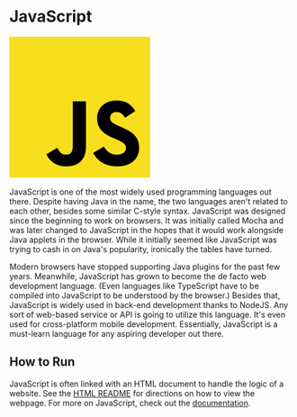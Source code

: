 # JavaScript
![JavaScript Logo](img-javascript.png)

JavaScript is one of the most widely used programming languages out there. Despite having Java in the name, the two languages aren't related to each other, besides some similar C-style syntax. JavaScript was designed since the beginning to work on browsers. It was initially called Mocha and was later changed to JavaScript in the hopes that it would work alongside Java applets in the browser. While it initially seemed like JavaScript was trying to cash in on Java's popularity, ironically the tables have turned.

Modern browsers have stopped supporting Java plugins for the past few years. Meanwhile, JavaScript has grown to become the de facto web development language. (Even languages like TypeScript have to be compiled into JavaScript to be understood by the browser.) Besides that, JavaScript is widely used in back-end development thanks to NodeJS. Any sort of web-based service or API is going to utilize this language. It's even used for cross-platform mobile development. Essentially, JavaScript is a must-learn language for any aspiring developer out there.

## How to Run
JavaScript is often linked with an HTML document to handle the logic of a website. See the [HTML README](../HTML) for directions on how to view the webpage. For more on JavaScript, check out the [documentation](https://developer.mozilla.org/en-US/docs/Web/JavaScript).
